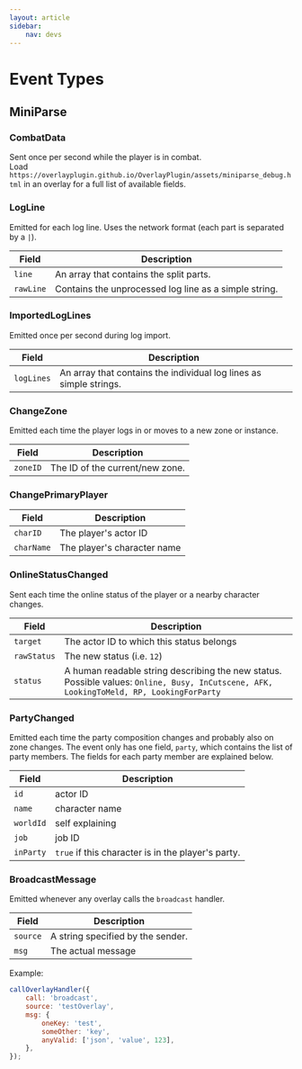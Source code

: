 ```yaml
---
layout: article
sidebar:
    nav: devs
---
```


# Event Types

## MiniParse

### CombatData

Sent once per second while the player is in combat.<br>
Load `https://overlayplugin.github.io/OverlayPlugin/assets/miniparse_debug.html` in an overlay for a full list of available fields.

### LogLine

Emitted for each log line. Uses the network format (each part is separated by a `|`).

Field | Description
------|--------------
`line`|An array that contains the split parts.
`rawLine`|Contains the unprocessed log line as a simple string.

### ImportedLogLines

Emitted once per second during log import.

Field | Description
------|--------------
`logLines`|An array that contains the individual log lines as simple strings.

### ChangeZone

Emitted each time the player logs in or moves to a new zone or instance.

Field | Description
------|--------------
`zoneID`|The ID of the current/new zone.

### ChangePrimaryPlayer

Field | Description
------|--------------
`charID`|The player's actor ID
`charName`|The player's character name

### OnlineStatusChanged

Sent each time the online status of the player or a nearby character changes.

Field | Description
------|--------------
`target`|The actor ID to which this status belongs
`rawStatus`|The new status (i.e. `12`)
`status`|A human readable string describing the new status. Possible values: `Online, Busy, InCutscene, AFK, LookingToMeld, RP, LookingForParty`

### PartyChanged

Emitted each time the party composition changes and probably also on zone changes. The event only has one field, `party`, which contains the list of party members. The fields for each party member are explained below.

Field | Description
------|--------------
`id`|actor ID
`name`|character name
`worldId`|self explaining
`job`|job ID
`inParty`|`true` if this character is in the player's party.

### BroadcastMessage

Emitted whenever any overlay calls the `broadcast` handler.

Field | Description
------|--------------
`source`|A string specified by the sender.
`msg`|The actual message

Example:
```js
callOverlayHandler({
	call: 'broadcast',
	source: 'testOverlay',
	msg: {
		oneKey: 'test',
		someOther: 'key',
		anyValid: ['json', 'value', 123],
	},
});
````
